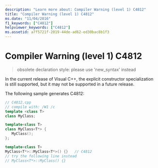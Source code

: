 ```yaml
---
description: "Learn more about: Compiler Warning (level 1) C4812"
title: "Compiler Warning (level 1) C4812"
ms.date: "11/04/2016"
f1_keywords: ["C4812"]
helpviewer_keywords: ["C4812"]
ms.assetid: a7f5721f-2019-44de-ad62-ed30bac8b1f3
---
```

# Compiler Warning (level 1) C4812

> obsolete declaration style: please use 'new_syntax' instead

In the current release of Visual C++, the explicit constructor specialization is still supported, but it may not be supported in a future release.

The following sample generates C4812:

```cpp
// C4812.cpp
// compile with: /W1 /c
template <class T>
class MyClass;

template<class T>
class MyClass<T*> {
   MyClass();
};

template<class T>
MyClass<T*>::MyClass<T*>() {}   // C4812
// try the following line instead
// MyClass<T*>::MyClass() {}
```
